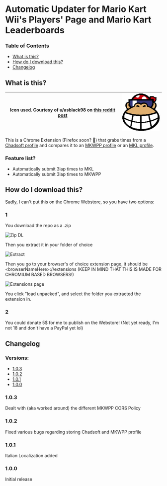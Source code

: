 # Automatic Updater for Mario Kart Wii's Players' Page and Mario Kart Leaderboards

### Table of Contents
* [What is this?](#what-is-this)
* [How do I download this?](#how-do-i-download-this)
* [Changelog](#changelog)


## What is this?
| Icon used. Courtesy of u/asblack98 on [this reddit post](https://www.reddit.com/r/MarioKartWii/comments/s41kw9/funky_kong_stadium_logo_remade/) | [![Logo](https://github.com/FallBackITA27/Auto-Updater-MKL-MKWPP/blob/main/images/128p_icon.png?raw=true)](https://github.com/FallBackITA27/Auto-Updater-MKL-MKWPP) |
|-|-|

This is a Chrome Extension (Firefox soon? 👀) that grabs times from a [Chadsoft profile](https://www.chadsoft.co.uk/time-trials/players/1F/7B7D3331A3A008.html#sort-by-date) and compares it to an [MKWPP profile](https://www.mariokart64.com/mkw/profile.php) or an [MKL profile](https://www.mkleaderboards.com/mkw/players/2450).
### Feature list?
* Automatically submit 3lap times to MKL
* Automatically submit 3lap times to MKWPP

## How do I download this?
Sadly, I can't put this on the Chrome Webstore, so you have two options:
### 1
You download the repo as a .zip

![Zip DL](https://i.imgur.com/b3VwKA8.png)

Then you extract it in your folder of choice

![Extract](https://i.imgur.com/CgfAhS7.png)

Then you go to your browser's of choice extension page, it should be \<browserNameHere\>://extensions (KEEP IN MIND THAT THIS IS MADE FOR CHROMIUM BASED BROWSERS!)

![Extensions page](https://i.imgur.com/5ziR16P.png)

You click "load unpacked", and select the folder you extracted the extension in.

### 2
You could donate 5$ for me to publish on the Webstore!
(Not yet ready, I'm not 18 and don't have a PayPal yet lol)

## Changelog

### Versions:
* [1.0.3](#103)
* [1.0.2](#102)
* [1.0.1](#101)
* [1.0.0](#100)

### 1.0.3
Dealt with (aka worked around) the different MKWPP CORS Policy
### 1.0.2
Fixed various bugs regarding storing Chadsoft and MKWPP profile
### 1.0.1
Italian Localization added
### 1.0.0
Initial release
